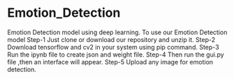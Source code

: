 # Emotion_Detection
Emotion Detection model using deep learning.
To use our Emotion Detection model
Step-1 Just clone or download our repository and unzip it.
Step-2 Download tensorflow and cv2 in your system using pip command.
Step-3 Run the ipynb file to create json and weight file.
Step-4 Then run the gui.py file ,then an interface will appear.
Step-5 Upload any image for emotion detection.
